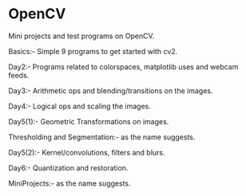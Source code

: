 # OpenCV
Mini projects and test programs on OpenCV.

Basics:- Simple 9 programs to get started with cv2.

Day2:- Programs related to colorspaces, matplotlib uses and webcam feeds.

Day3:- Arithmetic ops and blending/transitions on the images.

Day4:- Logical ops and scaling the images.

Day5(1):- Geometric Transformations on images.

Thresholding and Segmentation:- as the name suggests.

Day5(2):- Kernel/convolutions, filters and blurs.

Day6:- Quantization and restoration.

MiniProjects:- as the name suggests.

